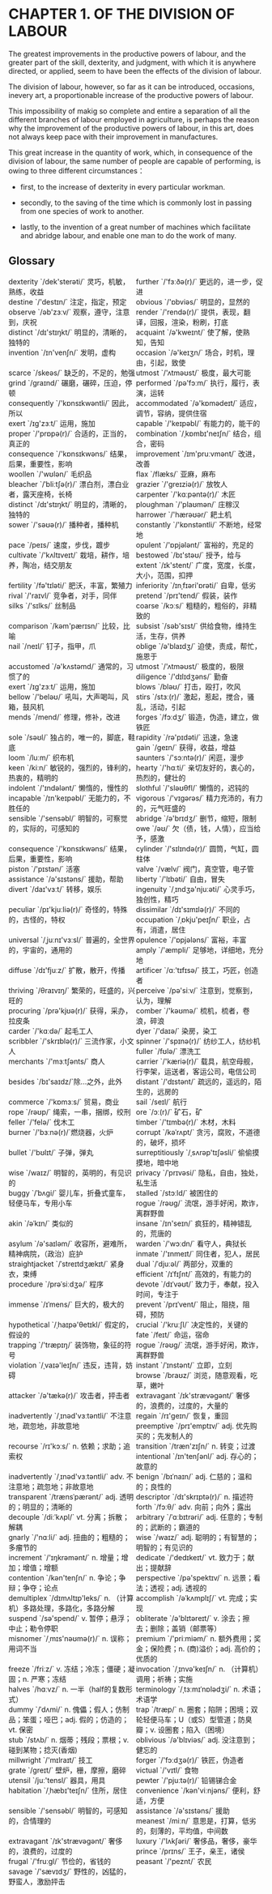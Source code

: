 # CHAPTER 1. OF THE DIVISION OF LABOUR



The greatest improvements in the productive powers of labour, and the greater part of the skill, dexterity, and judgment, with which it is anywhere directed, or applied, seem to have been the effects of the division of labour.

The division of labour, however, so far as it can be introduced, occasions, inevery art, a proportionable increase of the productive powers of labour.

This impossibility of makig so complete and entire a separation of all the different branches of labour employed in agriculture, is perhaps the reason why the improvement of the productive powers of labour, in this art, does not always keep pace with their improvement in manufactures.

This great increase in the quantity of work, which, in consequence of the division of labour, the same number of people are capable of performing, is owing to three different circumstances：

- first, to the increase of dexterity in every particular workman.

- secondly, to the saving of the time which is commonly lost in passing from one species of work to another.

- lastly, to the invention of a great number of machines which facilitate and abridge labour, and enable one man to do the work of many.



## Glossary

<div style="width: 50%; float:left;">dexterity `/dek'sterəti/` 灵巧，机敏，熟练，收益</div>
<div style="width: 50%; float:left;">further `/'fɜːðə(r)/` 更远的，进一步，促进</div>

<div style="width: 50%; float:left;">destine `/'destɪn/` 注定，指定，预定</div>
<div style="width: 50%; float:left;">obvious `/'ɒbviəs/` 明显的，显然的</div>

<div style="width: 50%; float:left;">observe `/əb'zɜːv/` 观察，遵守，注意到，庆祝</div>
<div style="width: 50%; float:left;">render `/'rendə(r)/` 提供，表现，翻译，回报，渲染，粉刷，打底</div>

<div style="width: 50%; float:left;">distinct `/dɪ'stɪŋkt/` 明显的，清晰的，独特的</div>
<div style="width: 50%; float:left;">acquaint `/ə'kweɪnt/` 使了解，使熟知，告知</div>

<div style="width: 50%; float:left;">invention `/ɪn'venʃn/` 发明，虚构</div>
<div style="width: 50%; float:left;">occasion `/ə'keɪʒn/` 场合，时机，理由，引起，致使</div>

<div style="width: 50%; float:left;">scarce `/skeəs/` 缺乏的，不足的，勉强</div>
<div style="width: 50%; float:left;">utmost `/'ʌtməʊst/` 极度，最大可能</div>

<div style="width: 50%; float:left;">grind `/ɡraɪnd/` 碾磨，碾碎，压迫，停顿</div>
<div style="width: 50%; float:left;">performed `/pə'fɔːm/` 执行，履行，表演，运转</div>

<div style="width: 50%; float:left;">consequently `/'kɒnsɪkwəntli/` 因此，所以</div>
<div style="width: 50%; float:left;">accommodated `/ə'kɒmədeɪt/` 适应，调节，容纳，提供住宿</div>

<div style="width: 50%; float:left;">exert `/ɪɡ'zɜːt/` 运用，施加</div>
<div style="width: 50%; float:left;">capable `/'keɪpəbl/` 有能力的，能干的</div>

<div style="width: 50%; float:left;">proper `/'prɒpə(r)/` 合适的，正当的，真正的</div>
<div style="width: 50%; float:left;">combination `/ˌkɒmbɪ'neɪʃn/` 结合，组合，密码</div>

<div style="width: 50%; float:left;">consequence `/'kɒnsɪkwəns/` 结果，后果，重要性，影响</div>
<div style="width: 50%; float:left;">improvement `/ɪm'pruːvmənt/` 改进，改善</div>

<div style="width: 50%; float:left;">woollen `/'wʊlən/` 毛织品</div>
<div style="width: 50%; float:left;">flax `/flæks/` 亚麻，麻布</div>

<div style="width: 50%; float:left;">bleacher `/ˈbliːtʃə(r)/` 漂白剂，漂白业者，露天座椅，长椅</div>
<div style="width: 50%; float:left;">grazier `/'ɡreɪziə(r)/` 放牧人</div>

<div style="width: 50%; float:left;">carpenter `/'kɑːpəntə(r)/` 木匠</div>
<div style="width: 50%; float:left;">distinct `/dɪ'stɪŋkt/` 明显的，清晰的，独特的</div>

<div style="width: 50%; float:left;">ploughman `/'plaʊmən/` 庄稼汉</div>
<div style="width: 50%; float:left;">harrower `/'hærəʊər/` 耙土机</div>

<div style="width: 50%; float:left;">sower `/'səʊə(r)/` 播种者，播种机</div>
<div style="width: 50%; float:left;">constantly `/'kɒnstəntli/` 不断地，经常地</div>

<div style="width: 50%; float:left;">pace `/peɪs/` 速度，步伐，踱步</div>
<div style="width: 50%; float:left;">opulent `/'ɒpjələnt/` 富裕的，充足的</div>

<div style="width: 50%; float:left;">cultivate `/'kʌltɪveɪt/` 栽培，耕作，培养，陶冶，结交朋友</div>
<div style="width: 50%; float:left;">bestowed `/bɪ'stəʊ/` 授予，给与</div>

<div style="width: 50%; float:left;">extent `/ɪk'stent/` 广度，宽度，长度，大小，范围，扣押</div>
<div style="width: 50%; float:left;">fertility `/fə'tɪləti/` 肥沃，丰富，繁殖力</div>

<div style="width: 50%; float:left;">inferiority `/ɪnˌfɪəri'ɒrəti/` 自卑，低劣</div>
<div style="width: 50%; float:left;">rival `/'raɪvl/` 竞争者，对手，同伴</div>

<div style="width: 50%; float:left;">pretend `/prɪ'tend/` 假装，装作</div>
<div style="width: 50%; float:left;">silks `/'sɪlks/` 丝制品</div>

<div style="width: 50%; float:left;">coarse `/kɔːs/` 粗糙的，粗俗的，非精致的</div>
<div style="width: 50%; float:left;">comparison `/kəm'pærɪsn/` 比较，比喻</div>

<div style="width: 50%; float:left;">subsist `/səb'sɪst/` 供给食物，维持生活，生存，供养</div>
<div style="width: 50%; float:left;">nail `/neɪl/` 钉子，指甲，爪</div>

<div style="width: 50%; float:left;">oblige `/ə'blaɪdʒ/` 迫使，责成，帮忙，施恩于</div>
<div style="width: 50%; float:left;">accustomed `/ə'kʌstəmd/` 通常的，习惯了的</div>

<div style="width: 50%; float:left;">utmost `/'ʌtməʊst/` 极度的，极限</div>
<div style="width: 50%; float:left;">diligence `/'dɪlɪdʒəns/` 勤奋</div>

<div style="width: 50%; float:left;">exert `/ɪɡ'zɜːt/` 运用，施加</div>
<div style="width: 50%; float:left;">blows `/bləʊ/` 打击，殴打，吹风</div>

<div style="width: 50%; float:left;">bellow `/'beləʊ/` 吼叫，大声喝叫，风箱，鼓风机</div>
<div style="width: 50%; float:left;">stirs `/stɜː(r)/` 激起，惹起，搅合，骚乱，活动，引起</div>

<div style="width: 50%; float:left;">mends `/mend/` 修理，修补，改进</div>
<div style="width: 50%; float:left;">forges `/fɔːdʒ/` 锻造，伪造，建立，做铁匠</div>

<div style="width: 50%; float:left;">sole `/səʊl/` 独占的，唯一的，脚底，鞋底</div>
<div style="width: 50%; float:left;">rapidity `/rə'pɪdəti/` 迅速，急速</div>

<div style="width: 50%; float:left;">gain `/ɡeɪn/` 获得，收益，增益</div>
<div style="width: 50%; float:left;">loom `/luːm/` 织布机</div>

<div style="width: 50%; float:left;">saunters `/'sɔːntə(r)/` 闲逛，漫步</div>
<div style="width: 50%; float:left;">keen `/kiːn/` 敏锐的，强烈的，锋利的，热衷的，精明的</div>

<div style="width: 50%; float:left;">hearty `/'hɑːti/` 亲切友好的，衷心的，热烈的，健壮的</div>
<div style="width: 50%; float:left;">indolent `/'ɪndələnt/` 懒惰的，慢性的</div>

<div style="width: 50%; float:left;">slothful `/'sləʊθfl/` 懒惰的，迟钝的</div>
<div style="width: 50%; float:left;">incapable `/ɪn'keɪpəbl/` 无能力的，不胜任的</div>

<div style="width: 50%; float:left;">vigorous `/'vɪɡərəs/` 精力充沛的，有力的，元气旺盛的</div>
<div style="width: 50%; float:left;">sensible `/'sensəbl/` 明智的，可察觉的，实际的，可感知的</div>

<div style="width: 50%; float:left;">abridge `/ə'brɪdʒ/` 删节，缩短，限制</div>
<div style="width: 50%; float:left;">owe `/əʊ/` 欠（债，钱，人情），应当给予，感激</div>

<div style="width: 50%; float:left;">consequence `/'kɒnsɪkwəns/` 结果，后果，重要性，影响</div>
<div style="width: 50%; float:left;">cylinder `/'sɪlɪndə(r)/` 圆筒，气缸，圆柱体</div>

<div style="width: 50%; float:left;">piston `/'pɪstən/` 活塞</div>
<div style="width: 50%; float:left;">valve `/vælv/` 阀门，真空管，电子管</div>

<div style="width: 50%; float:left;">assistance `/ə'sɪstəns/` 援助，帮助</div>
<div style="width: 50%; float:left;">liberty `/'lɪbəti/` 自由，冒失</div>

<div style="width: 50%; float:left;">divert `/daɪ'vɜːt/` 转移，娱乐</div>
<div style="width: 50%; float:left;">ingenuity `/ˌɪndʒə'njuːəti/` 心灵手巧，独创性，精巧</div>

<div style="width: 50%; float:left;">peculiar `/pɪ'kjuːliə(r)/` 奇怪的，特殊的，古怪的，特权</div>
<div style="width: 50%; float:left;">dissimilar `/dɪ'sɪmɪlə(r)/` 不同的</div>

<div style="width: 50%; float:left;">occupation `/ˌɒkju'peɪʃn/` 职业，占有，消遣，居住</div>
<div style="width: 50%; float:left;">universal `/ˌjuːnɪ'vɜːsl/` 普遍的，全世界的，宇宙的，通用的</div>

<div style="width: 50%; float:left;">opulence `/'ɒpjələns/` 富裕，丰富</div>
<div style="width: 50%; float:left;">amply `/'æmpli/` 足够地，详细地，充分地</div>

<div style="width: 50%; float:left;">diffuse `/dɪ'fjuːz/` 扩散，散开，传播</div>
<div style="width: 50%; float:left;">artificer `/ɑː'tɪfɪsə/` 技工，巧匠，创造者</div>

<div style="width: 50%; float:left;">thriving `/θraɪvɪŋ/` 繁荣的，旺盛的，兴旺的</div>
<div style="width: 50%; float:left;">perceive `/pə'siːv/` 注意到，觉察到，认为，理解</div>

<div style="width: 50%; float:left;">procuring `/prə'kjʊə(r)/` 获得，采办，拉皮条</div>
<div style="width: 50%; float:left;">comber `/'kəʊmə/` 梳机，梳者，卷浪，碎浪</div>

<div style="width: 50%; float:left;">carder `/'kɑːdə/` 起毛工人</div>
<div style="width: 50%; float:left;">dyer `/'daɪə/` 染房，染工</div>

<div style="width: 50%; float:left;">scribbler `/'skrɪblə(r)/` 三流作家，小文人</div>
<div style="width: 50%; float:left;">spinner `/'spɪnə(r)/` 纺纱工人，纺纱机</div>

<div style="width: 50%; float:left;">fuller `/fʊlə/` 漂洗工</div>
<div style="width: 50%; float:left;">merchants `/'mɜːtʃənts/` 商人</div>

<div style="width: 50%; float:left;">carrier `/'kæriə(r)/` 载具，航空母舰，行李架，运送者，客运公司，电信公司</div>
<div style="width: 50%; float:left;">besides `/bɪ'saɪdz/`除...之外，此外</div>

<div style="width: 50%; float:left;">distant `/'dɪstənt/` 疏远的，遥远的，陌生的，远房的</div>
<div style="width: 50%; float:left;">commerce `/'kɒmɜːs/` 贸易，商业</div>

<div style="width: 50%; float:left;">sail `/seɪl/` 航行</div>
<div style="width: 50%; float:left;">rope `/rəʊp/` 绳索，一串，捆绑，绞刑</div>

<div style="width: 50%; float:left;">ore `/ɔː(r)/` 矿石，矿</div>
<div style="width: 50%; float:left;">feller `/'felə/` 伐木工</div>

<div style="width: 50%; float:left;">timber `/'tɪmbə(r)/` 木材，木料</div>
<div style="width: 50%; float:left;">burner `/'bɜːnə(r)/`燃烧器，火炉</div>

<div style="width: 50%; float:left;">corrupt `/kəˈrʌpt/` 贪污，腐败，不道德的，破坏，损坏</div>
<div style="width: 50%; float:left;">bullet `/'bʊlɪt/` 子弹，弹丸</div>
<div style="width: 50%; float:left;">surreptitiously `/ˌsʌrəp'tɪʃəsli/` 偷偷摸摸地，暗中地</div>
<div style="width: 50%; float:left;">wise `/waɪz/` 明智的，英明的，有见识的</div>
<div style="width: 50%; float:left;">privacy `/ˈprɪvəsi/` 隐私，自由，独处，私生活</div>
<div style="width: 50%; float:left;">buggy `/ˈbʌɡi/` 婴儿车，折叠式童车，轻便马车，专用小车</div>
<div style="width: 50%; float:left;">stalled `/stɔːld/` 被困住的</div>
<div style="width: 50%; float:left;">rogue `/rəʊɡ/` 流氓，游手好闲，欺诈，离群野兽</div>
<div style="width: 50%; float:left;">akin `/əˈkɪn/` 类似的</div>
<div style="width: 50%; float:left;">insane `/ɪn'seɪn/` 疯狂的，精神错乱的，荒唐的</div>
<div style="width: 50%; float:left;">asylum `/ə'saɪləm/` 收容所，避难所，精神病院，（政治）庇护</div>
<div style="width: 50%; float:left;">warden `/'wɔːdn/` 看守人，典狱长</div>
<div style="width: 50%; float:left;">inmate `/'ɪnmeɪt/` 同住者，犯人，居民</div>
<div style="width: 50%; float:left;">straightjacket `/ˈstreɪtdʒækɪt/` 紧身衣，束缚</div>
<div style="width: 50%; float:left;">dual `/ˈdjuːəl/` 两部分，双重的</div>
<div style="width: 50%; float:left;">efficient `/ɪˈfɪʃnt/` 高效的，有能力的</div>
<div style="width: 50%; float:left;">procedure `/prəˈsiːdʒə/` 程序</div>
<div style="width: 50%; float:left;">devote `/dɪˈvəʊt/` 致力于，奉献，投入时间，专注于</div>
<div style="width: 50%; float:left;">immense `/ɪˈmens/` 巨大的，极大的</div>
<div style="width: 50%; float:left;">prevent `/prɪˈvent/` 阻止，阻挠，阻碍，预防</div>
<div style="width: 50%; float:left;">hypothetical `/ˌhaɪpə'θetɪkl/` 假定的，假设的</div>
<div style="width: 50%; float:left;">crucial `/'kruːʃl/` 决定性的，关键的</div>
<div style="width: 50%; float:left;">fate `/feɪt/` 命运，宿命</div>
<div style="width: 50%; float:left;">trapping `/'træpɪŋ/` 装饰物，象征的符号</div>
<div style="width: 50%; float:left;">rogue `/rəʊɡ/` 流氓，游手好闲，欺诈，离群野兽</div>
<div style="width: 50%; float:left;">violation `/ˌvaɪə'leɪʃn/` 违反，违背，妨碍</div>
<div style="width: 50%; float:left;">instant `/ˈɪnstənt/` 立即，立刻</div>
<div style="width: 50%; float:left;">browse `/braʊz/` 浏览，随意观看，吃草，嫩叶</div>
<div style="width: 50%; float:left;">attacker `/ə'tækə(r)/` 攻击者，抨击者</div>
<div style="width: 50%; float:left;">extravagant `/ɪk'strævəɡənt/` 奢侈的，浪费的，过度的，大量的</div>
<div style="width: 50%; float:left;">inadvertently `/ˌɪnəd'vɜːtəntli/` 不注意地，疏忽地，非故意地</div>
<div style="width: 50%; float:left;">regain `/rɪ'ɡeɪn/` 恢复，重回</div>
<div style="width: 50%; float:left;">preemptive `/prɪ'emptɪv/` adj. 优先购买的；先发制人的</div>
<div style="width: 50%; float:left;">recourse `/rɪ'kɔːs/` n. 依赖；求助；追索权</div>
<div style="width: 50%; float:left;">transition `/træn'zɪʃn/` n. 转变；过渡</div>
<div style="width: 50%; float:left;">intentional `/ɪn'tenʃənl/` adj. 存心的；故意的</div>
<div style="width: 50%; float:left;">inadvertently `/ˌɪnəd'vɜːtəntli/` adv. 不注意地；疏忽地；非故意地</div>
<div style="width: 50%; float:left;">benign `/bɪˈnaɪn/` adj. 仁慈的；温和的；良性的</div>
<div style="width: 50%; float:left;">transparent `/trænsˈpærənt/` adj. 透明的；明显的；清晰的</div>
<div style="width: 50%; float:left;">descriptor `/dɪ'skrɪptə(r)/` n. 描述符</div>
<div style="width: 50%; float:left;">forth `/fɔːθ/` adv. 向前；向外；露出</div>
<div style="width: 50%; float:left;">decouple `/diːˈkʌpl/` vt. 分离；拆散；解耦</div>
<div style="width: 50%; float:left;">arbitrary `/ˈɑːbɪtrəri/` adj. 任意的；专制的；武断的；霸道的</div>
<div style="width: 50%; float:left;">gnarly `/'nɑːli/` adj. 扭曲的；粗糙的；多瘤节的</div>
<div style="width: 50%; float:left;">wise `/waɪz/` adj. 聪明的；有智慧的；明智的；有见识的</div>
<div style="width: 50%; float:left;">increment `/'ɪŋkrəmənt/` n. 增量；增加；增值；增额</div>
<div style="width: 50%; float:left;">dedicate `/'dedɪkeɪt/` vt. 致力于；献出；提献辞</div>
<div style="width: 50%; float:left;">contention `/kən'tenʃn/` n. 争论；争辩；争夺；论点</div>
<div style="width: 50%; float:left;">perspective `/pə'spektɪv/` n. 远景；看法；透视；adj. 透视的</div>
<div style="width: 50%; float:left;">demultiplex `/dɪmʌltɪp'leks/` n. （计算机）多路处理，多路化，多路分解</div>
<div style="width: 50%; float:left;">accomplish `/əˈkʌmplɪʃ/` vt. 完成；实现</div>
<div style="width: 50%; float:left;">suspend `/sə'spend/` v. 暂停；悬浮；中止；勒令停职</div>
<div style="width: 50%; float:left;">obliterate `/ə'blɪtəreɪt/` v. 涂去；擦去；删除；盖销（邮票等）</div>
<div style="width: 50%; float:left;">misnomer `/ˌmɪs'nəʊmə(r)/` n. 误称；用词不当</div>
<div style="width: 50%; float:left;">premium `/'priːmiəm/` n. 额外费用；奖金；保险费；n. (商)溢价；adj. 高价的；优质的</div>
<div style="width: 50%; float:left;">freeze `/friːz/` v. 冻结；冷冻；僵硬；凝固；n. 严寒；冻结</div>
<div style="width: 50%; float:left;">invocation `/ˌɪnvə'keɪʃn/` n. （计算机）调用；祈祷；实施</div>
<div style="width: 50%; float:left;">halves `/hɑːvz/` n. 一半（half的复数形式）</div>
<div style="width: 50%; float:left;">terminology `/ˌtɜːmɪˈnɒlədʒi/` n. 术语；术语学</div>
<div style="width: 50%; float:left;">dummy `/ˈdʌmi/` n. 傀儡；假人；仿制品；笨蛋；哑巴；adj. 假的；仿造的；vt. 保密</div>
<div style="width: 50%; float:left;">trap `/træp/` n. 圈套；陷阱；困境；双轮轻便马车；U（或S）型管道；防臭瓣；v. 设圈套；陷入（困境）</div>
<div style="width: 50%; float:left;">stub `/stʌb/` n. 烟蒂；残段；票根；v. 碰到某物；捻灭(香烟)</div>
<div style="width: 50%; float:left;">oblivious `/ə'blɪviəs/` adj. 没注意到；健忘的</div>
<div style="width: 50%; float:left;"></div>
<div style="width: 50%; float:left;"></div>
<div style="width: 50%; float:left;"></div>
<div style="width: 50%; float:left;"></div>
<div style="width: 50%; float:left;"></div>
<div style="width: 50%; float:left;"></div>
<div style="width: 50%; float:left;"></div>
<div style="width: 50%; float:left;"></div>
<div style="width: 50%; float:left;"></div>
<div style="width: 50%; float:left;"></div>
<div style="width: 50%; float:left;"></div>
<div style="width: 50%; float:left;"></div>
<div style="width: 50%; float:left;"></div>
<div style="width: 50%; float:left;"></div>
<div style="width: 50%; float:left;"></div>
<div style="width: 50%; float:left;"></div>
<div style="width: 50%; float:left;"></div>
<div style="width: 50%; float:left;"></div>
<div style="width: 50%; float:left;"></div>
<div style="width: 50%; float:left;"></div>
<div style="width: 50%; float:left;"></div>
<div style="width: 50%; float:left;"></div>
<div style="width: 50%; float:left;"></div>
<div style="width: 50%; float:left;"></div>
<div style="width: 50%; float:left;"></div>
<div style="width: 50%; float:left;"></div>

<div style="width: 50%; float:left;">millwright `/'mɪlraɪt/` 技工</div>
<div style="width: 50%; float:left;">forger `/'fɔːdʒə(r)/` 铁匠，伪造者</div>

<div style="width: 50%; float:left;">grate `/ɡreɪt/` 壁炉，栅，摩擦，磨碎</div>
<div style="width: 50%; float:left;">victual `/'vɪtl/` 食物</div>

<div style="width: 50%; float:left;">utensil `/juː'tensl/` 器具，用具</div>
<div style="width: 50%; float:left;">pewter `/'pjuːtə(r)/` 铅锡锑合金</div>

<div style="width: 50%; float:left;">habitation `/ˌhæbɪ'teɪʃn/` 住所，居住</div>
<div style="width: 50%; float:left;">convenience `/kən'viːnjəns/` 便利，舒适，方便</div>

<div style="width: 50%; float:left;">sensible `/'sensəbl/` 明智的，可感知的，合情理的</div>
<div style="width: 50%; float:left;">assistance `/ə'sɪstəns/` 援助</div>

<div style="width: 50%; float:left;">meanest `/miːn/` 意思是，打算，低劣的，刻薄的，平均值，中间数</div>
<div style="width: 50%; float:left;">extravagant `/ɪk'strævəɡənt/` 奢侈的，浪费的，过度的</div>

<div style="width: 50%; float:left;">luxury `/'lʌkʃəri/` 奢侈品，奢侈，豪华</div>
<div style="width: 50%; float:left;">prince `/prɪns/` 王子，亲王，诸侯</div>

<div style="width: 50%; float:left;">frugal `/'fruːɡl/` 节俭的，省钱的</div>
<div style="width: 50%; float:left;">peasant `/'peznt/` 农民</div>

<div style="width: 50%; float:left;">savage `/'sævɪdʒ/` 野性的，凶猛的，野蛮人，激励抨击</div>